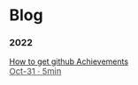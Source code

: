 # Blog

### 2022

<span class="first-blog"><a href="http://localhost:3000/blogs/How-to-get-github-Achievements">
<span>
How to get github Achievements <br/>
<span style="font-size:15px; opacity: calc(80%); font-weight:400;">Oct-31 · 5min</span>
</a>
</span>
